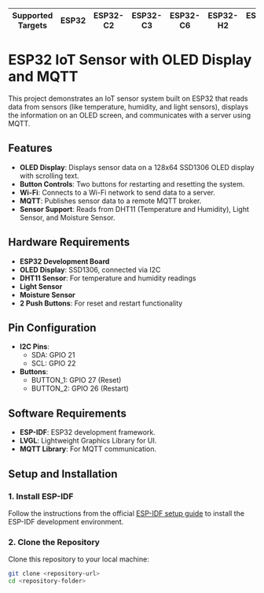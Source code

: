 | Supported Targets | ESP32 | ESP32-C2 | ESP32-C3 | ESP32-C6 | ESP32-H2 | ESP32-S2 | ESP32-S3 |
| ----------------- | ----- | -------- | -------- | -------- | -------- | -------- | -------- |

# ESP32 IoT Sensor with OLED Display and MQTT

This project demonstrates an IoT sensor system built on ESP32 that reads data from sensors (like temperature, humidity, and light sensors), displays the information on an OLED screen, and communicates with a server using MQTT.

## Features

- **OLED Display**: Displays sensor data on a 128x64 SSD1306 OLED display with scrolling text.
- **Button Controls**: Two buttons for restarting and resetting the system.
- **Wi-Fi**: Connects to a Wi-Fi network to send data to a server.
- **MQTT**: Publishes sensor data to a remote MQTT broker.
- **Sensor Support**: Reads from DHT11 (Temperature and Humidity), Light Sensor, and Moisture Sensor.

## Hardware Requirements

- **ESP32 Development Board**
- **OLED Display**: SSD1306, connected via I2C
- **DHT11 Sensor**: For temperature and humidity readings
- **Light Sensor** 
- **Moisture Sensor** 
- **2 Push Buttons**: For reset and restart functionality

## Pin Configuration

- **I2C Pins**:
  - SDA: GPIO 21
  - SCL: GPIO 22
- **Buttons**:
  - BUTTON_1: GPIO 27 (Reset)
  - BUTTON_2: GPIO 26 (Restart)

## Software Requirements

- **ESP-IDF**: ESP32 development framework.
- **LVGL**: Lightweight Graphics Library for UI.
- **MQTT Library**: For MQTT communication.

## Setup and Installation

### 1. Install ESP-IDF

Follow the instructions from the official [ESP-IDF setup guide](https://docs.espressif.com/projects/esp-idf/en/latest/esp32/get-started/) to install the ESP-IDF development environment.

### 2. Clone the Repository

Clone this repository to your local machine:

```bash
git clone <repository-url>
cd <repository-folder>

